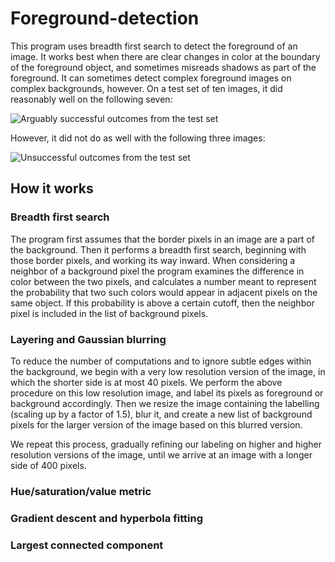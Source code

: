 # Foreground-detection
This program uses breadth first search to detect the foreground of an image. It works best when there are clear changes in color at the boundary of the foreground object, and sometimes misreads shadows as part of the foreground. It can sometimes detect complex foreground images on complex backgrounds, however. On a test set of ten images, it did reasonably well on the following seven: 

![Arguably successful outcomes from the test set](https://imgur.com/229Khds.jpg)

However, it did not do as well with the following three images: 

![Unsuccessful outcomes from the test set](https://imgur.com/gPKv5Kh.jpg)

## How it works

### Breadth first search
The program first assumes that the border pixels in an image are a part of the background. Then it performs a breadth first search, beginning with those border pixels, and working its way inward. When considering a neighbor of a background pixel the program examines the difference in color between the two pixels, and calculates a number meant to represent the probability that two such colors would appear in adjacent pixels on the same object. If this probability is above a certain cutoff, then the neighbor pixel is included in the list of background pixels. 

### Layering and Gaussian blurring
To reduce the number of computations and to ignore subtle edges within the background, we begin with a very low resolution version of the image, in which the shorter side is at most 40 pixels. We perform the above procedure on this low resolution image, and label its pixels as foreground or background accordingly. Then we resize the image containing the labelling (scaling up by a factor of 1.5), blur it, and create a new list of background pixels for the larger version of the image based on this blurred version. 

We repeat this process, gradually refining our labeling on higher and higher resolution versions of the image, until we arrive at an image with a longer side of 400 pixels. 

### Hue/saturation/value metric

### Gradient descent and hyperbola fitting

### Largest connected component

